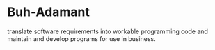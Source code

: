 # Buh-Adamant
translate software requirements into workable programming code and maintain and develop programs for use in business.
